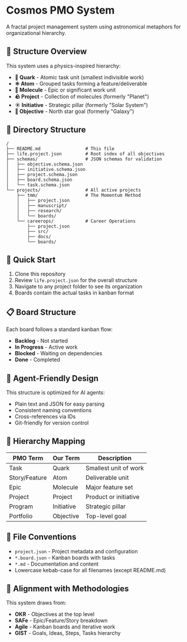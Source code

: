 # Cosmos PMO System

A fractal project management system using astronomical metaphors for organizational hierarchy.

## 🌌 Structure Overview

This system uses a physics-inspired hierarchy:

- **🌟 Quark** - Atomic task unit (smallest indivisible work)
- **⚛️ Atom** - Grouped tasks forming a feature/deliverable
- **🧬 Molecule** - Epic or significant work unit
- **🪨 Project** - Collection of molecules (formerly "Planet")
- **☀️ Initiative** - Strategic pillar (formerly "Solar System")
- **🌌 Objective** - North star goal (formerly "Galaxy")

## 📁 Directory Structure

```
/
├── README.md                 # This file
├── life.project.json         # Root index of all objectives
├── schemas/                  # JSON schemas for validation
│   ├── objective.schema.json
│   ├── initiative.schema.json
│   ├── project.schema.json
│   ├── board.schema.json
│   └── task.schema.json
└── projects/                 # All active projects
    ├── tmm/                  # The Momentum Method
    │   ├── project.json
    │   ├── manuscript/
    │   ├── research/
    │   └── boards/
    └── careerops/            # Career Operations
        ├── project.json
        ├── src/
        ├── docs/
        └── boards/
```

## 🚀 Quick Start

1. Clone this repository
2. Review `life.project.json` for the overall structure
3. Navigate to any project folder to see its organization
4. Boards contain the actual tasks in kanban format

## 📋 Board Structure

Each board follows a standard kanban flow:
- **Backlog** - Not started
- **In Progress** - Active work
- **Blocked** - Waiting on dependencies
- **Done** - Completed

## 🤖 Agent-Friendly Design

This structure is optimized for AI agents:
- Plain text and JSON for easy parsing
- Consistent naming conventions
- Cross-references via IDs
- Git-friendly for version control

## 🔗 Hierarchy Mapping

| PMO Term | Our Term | Description |
|----------|----------|-------------|
| Task | Quark | Smallest unit of work |
| Story/Feature | Atom | Deliverable unit |
| Epic | Molecule | Major feature set |
| Project | Project | Product or initiative |
| Program | Initiative | Strategic pillar |
| Portfolio | Objective | Top-level goal |

## 📝 File Conventions

- `project.json` - Project metadata and configuration
- `*.board.json` - Kanban boards with tasks
- `*.md` - Documentation and content
- Lowercase kebab-case for all filenames (except README.md)

## 🎯 Alignment with Methodologies

This system draws from:
- **OKR** - Objectives at the top level
- **SAFe** - Epic/Feature/Story breakdown
- **Agile** - Kanban boards and iterative work
- **GIST** - Goals, Ideas, Steps, Tasks hierarchy